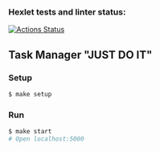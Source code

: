 ### Hexlet tests and linter status:
[![Actions Status](https://github.com/Dimon0476/fullstack-javascript-project-6/actions/workflows/hexlet-check.yml/badge.svg)](https://github.com/Dimon0476/fullstack-javascript-project-6/actions)

## Task Manager "JUST DO IT"

### Setup

```sh
$ make setup
```

### Run

```sh
$ make start
# Open localhost:5000
```
